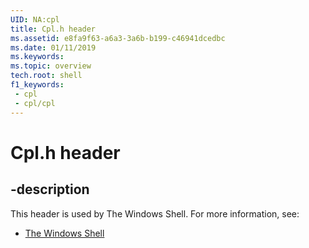 ```yaml
---
UID: NA:cpl
title: Cpl.h header
ms.assetid: e8fa9f63-a6a3-3a6b-b199-c46941dcedbc
ms.date: 01/11/2019
ms.keywords: 
ms.topic: overview
tech.root: shell
f1_keywords:
 - cpl
 - cpl/cpl
---
```


# Cpl.h header


## -description

This header is used by The Windows Shell. For more information, see:

- [The Windows Shell](../_shell/index.md)

